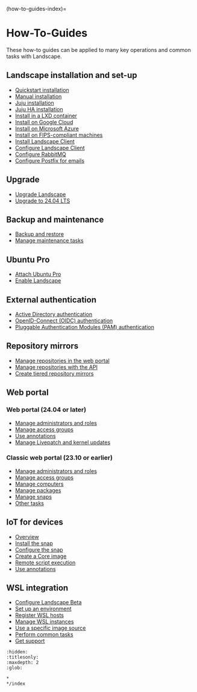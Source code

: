 (how-to-guides-index)=
# How-To-Guides

These how-to guides can be applied to many key operations and common tasks with Landscape.

## Landscape installation and set-up

- [Quickstart installation](/how-to-guides/landscape-installation-and-set-up/quickstart-installation)
- [Manual installation](/how-to-guides/landscape-installation-and-set-up/manual-installation)
- [Juju installation](/how-to-guides/landscape-installation-and-set-up/juju-installation)
- [Juju HA installation](/how-to-guides/landscape-installation-and-set-up/juju-ha-installation)
- [Install in a LXD container](/how-to-guides/landscape-installation-and-set-up/install-in-a-lxd-container)
- [Install on Google Cloud](/how-to-guides/landscape-installation-and-set-up/install-on-google-cloud)
- [Install on Microsoft Azure](/how-to-guides/landscape-installation-and-set-up/install-on-microsoft-azure)
- [Install on FIPS-compliant machines](/how-to-guides/landscape-installation-and-set-up/install-on-fips-compliant-machines)
- [Install Landscape Client](/how-to-guides/landscape-installation-and-set-up/install-landscape-client)
- [Configure Landscape Client](/how-to-guides/landscape-installation-and-set-up/configure-landscape-client)
- [Configure RabbitMQ](/how-to-guides/landscape-installation-and-set-up/configure-rabbitmq)
- [Configure Postfix for emails](/how-to-guides/landscape-installation-and-set-up/configure-postfix)

## Upgrade

- [Upgrade Landscape](/how-to-guides/upgrade/upgrade-landscape)
- [Upgrade to 24.04 LTS](/how-to-guides/upgrade/upgrade-to-24-04-lts)

## Backup and maintenance

- [Backup and restore](/how-to-guides/backup-and-maintenance/backup-and-restore)
- [Manage maintenance tasks](/how-to-guides/backup-and-maintenance/manage-maintenance-tasks)

## Ubuntu Pro

- [Attach Ubuntu Pro](/how-to-guides/ubuntu-pro/attach-ubuntu-pro)
- [Enable Landscape](/how-to-guides/ubuntu-pro/enable-landscape)

## External authentication

- [Active Directory authentication](/how-to-guides/external-authentication/active-directory)
- [OpenID-Connect (OIDC) authentication](/how-to-guides/external-authentication/openid-connect-oidc)
- [Pluggable Authentication Modules (PAM) authentication](/how-to-guides/external-authentication/pluggable-authentication-modules-pam)

## Repository mirrors

- [Manage repositories in the web portal](/how-to-guides/repository-mirrors/manage-repositories-in-the-web-portal)
- [Manage repositories with the API](/how-to-guides/repository-mirrors/manage-repositories-with-the-api)
- [Create tiered repository mirrors](/how-to-guides/repository-mirrors/create-tiered-repository-mirrors)

## Web portal

### Web portal (24.04 or later)

- [Manage administrators and roles](/how-to-guides/web-portal/web-portal-24-04-or-later/manage-administrators-and-roles)
- [Manage access groups](/how-to-guides/web-portal/web-portal-24-04-or-later/manage-access-groups)
- [Use annotations](/how-to-guides/web-portal/web-portal-24-04-or-later/use-annotations)
- [Manage Livepatch and kernel updates](/how-to-guides/web-portal/web-portal-24-04-or-later/manage-livepatch-and-kernel-updates)

### Classic web portal (23.10 or earlier)

- [Manage administrators and roles](/how-to-guides/web-portal/classic-web-portal/manage-administrators-and-roles)
- [Manage access groups](/how-to-guides/web-portal/classic-web-portal/manage-access-groups)
- [Manage computers](/how-to-guides/web-portal/classic-web-portal/manage-computers)
- [Manage packages](/how-to-guides/web-portal/classic-web-portal/manage-packages)
- [Manage snaps](/how-to-guides/web-portal/classic-web-portal/manage-snaps)
- [Other tasks](/how-to-guides/web-portal/classic-web-portal/other-tasks)

## IoT for devices

- [Overview](/how-to-guides/iot-for-devices/overview)
- [Install the snap](/how-to-guides/iot-for-devices/install-the-snap)
- [Configure the snap](/how-to-guides/iot-for-devices/configure-the-snap)
- [Create a Core image](/how-to-guides/iot-for-devices/create-a-core-image)
- [Remote script execution](/how-to-guides/iot-for-devices/remote-script-execution)
- [Use annotations](/how-to-guides/iot-for-devices/use-annotations)

## WSL integration

- [Configure Landscape Beta](/how-to-guides/wsl-integration/configure-landscape-beta)
- [Set up an environment](/how-to-guides/wsl-integration/set-up-an-environment)
- [Register WSL hosts](/how-to-guides/wsl-integration/register-wsl-hosts)
- [Manage WSL instances](/how-to-guides/wsl-integration/manage-wsl-instances)
- [Use a specific image source](/how-to-guides/wsl-integration/use-a-specific-image-source)
- [Perform common tasks](/how-to-guides/wsl-integration/perform-common-tasks)
- [Get support](/how-to-guides/wsl-integration/get-support)


```{toctree}
:hidden:
:titlesonly:
:maxdepth: 2
:glob:

*
*/index
